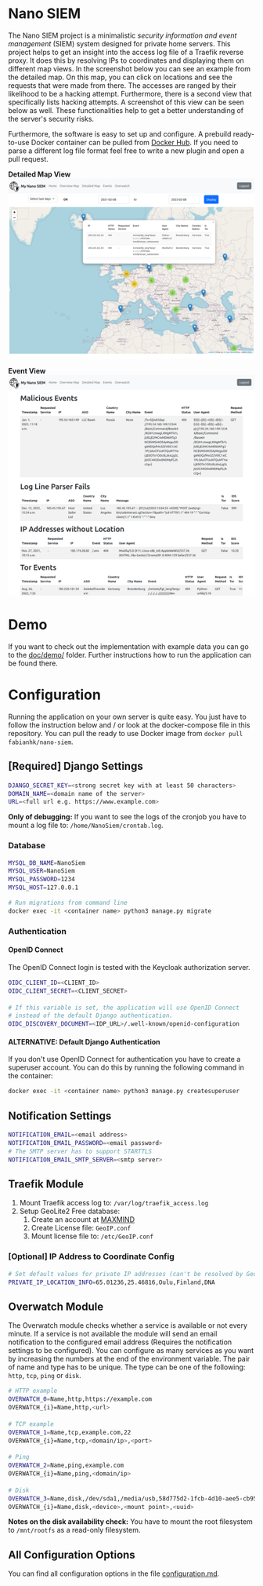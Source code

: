 # Nano SIEM

The Nano SIEM project is a minimalistic *security information 
and event management* (SIEM) system designed for private home servers.
This project helps to get an insight into the access log file
of a Traefik reverse proxy. It does this by resolving IPs to
coordinates and displaying them on different map views. In the
screenshot below you can see an example from the detailed map.
On this map, you can click on locations and see the requests that
were made from there. The accesses are ranged by their likelihood
to be a hacking attempt. Furthermore, there is a second view
that specifically lists hacking attempts. A screenshot of this view
can be seen below as well. These functionalities help to get
a better understanding of the server's security risks.

Furthermore, the software is easy to set up and configure.
A prebuild ready-to-use Docker container can be pulled from [Docker Hub](https://hub.docker.com/r/fabianhk/nano-siem).
If you need to parse a different log file format feel free to write
a new plugin and open a pull request.

**Detailed Map View**
![Screenshot Detailed Map](doc/screenshot_detailed_map.png)

**Event View**
![Screenshot of Event View](doc/screenshot_event_view.png)

# Demo

If you want to check out the implementation with example
data you can go to the [doc/demo/](doc/demo/) folder.
Further instructions how to run the application
can be found there.

# Configuration

Running the application on your own server is quite easy.
You just have to follow the instruction below 
and / or look at the docker-compose file in this
repository. You can pull the ready to use Docker image
from ``docker pull fabianhk/nano-siem``.

## [Required] Django Settings

```bash
DJANGO_SECRET_KEY=<strong secret key with at least 50 characters>
DOMAIN_NAME=<domain name of the server>
URL=<full url e.g. https://www.example.com>
```

**Only of debugging:**
If you want to see the logs of the cronjob you have to mount 
a log file to: ``/home/NanoSiem/crontab.log``.

### Database

```bash
MYSQL_DB_NAME=NanoSiem
MYSQL_USER=NanoSiem
MYSQL_PASSWORD=1234
MYSQL_HOST=127.0.0.1
```

```bash
# Run migrations from command line
docker exec -it <container name> python3 manage.py migrate
```

### Authentication

#### OpenID Connect

The OpenID Connect login is tested with the Keycloak authorization server.

```bash
OIDC_CLIENT_ID=<CLIENT_ID>
OIDC_CLIENT_SECRET=<CLIENT_SECRET>

# If this variable is set, the application will use OpenID Connect
# instead of the default Django authentication.
OIDC_DISCOVERY_DOCUMENT=<IDP_URL>/.well-known/openid-configuration
```

#### ALTERNATIVE: Default Django Authentication

If you don't use OpenID Connect for authentication you have to
create a superuser account. You can do this by running the
following command in the container:

```bash
docker exec -it <container name> python3 manage.py createsuperuser
```



## Notification Settings

```bash
NOTIFICATION_EMAIL=<email address>
NOTIFICATION_EMAIL_PASSWORD=<email password>
# The SMTP server has to support STARTTLS
NOTIFICATION_EMAIL_SMTP_SERVER=<smtp server>
```

## Traefik Module

1. Mount Traefik access log to: `/var/log/traefik_access.log`
2. Setup GeoLite2 Free database:
   1. Create an account at [MAXMIND](https://dev.maxmind.com/geoip/geolite2-free-geolocation-data?lang=en)
   2. Create License file: `GeoIP.conf`
   3. Mount license file to: `/etc/GeoIP.conf`

### [Optional] IP Address to Coordinate Config

```bash
# Set default values for private IP addresses (can't be resolved by GeoLite2 db)
PRIVATE_IP_LOCATION_INFO=65.01236,25.46816,Oulu,Finland,DNA 
```

## Overwatch Module

The Overwatch module checks whether a service is available or not
every minute. If a service is not available the module will send
an email notification to the configured email address (Requires
the notification settings to be configured).
You can configure as many services as you want
by increasing the numbers at the end of the environment variable.
The pair of name and type has to be unique. The type can be one of
the following: ``http``, ``tcp``, ``ping`` or ``disk``.

```bash
# HTTP example
OVERWATCH_0=Name,http,https://example.com
OVERWATCH_{i}=Name,http,<url>

# TCP example
OVERWATCH_1=Name,tcp,example.com,22
OVERWATCH_{i}=Name,tcp,<domain/ip>,<port>

# Ping
OVERWATCH_2=Name,ping,example.com
OVERWATCH_{i}=Name,ping,<domain/ip>

# Disk
OVERWATCH_3=Name,disk,/dev/sda1,/media/usb,58d775d2-1fcb-4d10-aee5-cb956a86abd3
OVERWATCH_{i}=Name,disk,<device>,<mount point>,<uuid>
```

**Notes on the disk availability check:** You have to mount the root filesystem
to ``/mnt/rootfs`` as a read-only filesystem.

## All Configuration Options

You can find all configuration options in the file [configuration.md](doc/configuration.md).
